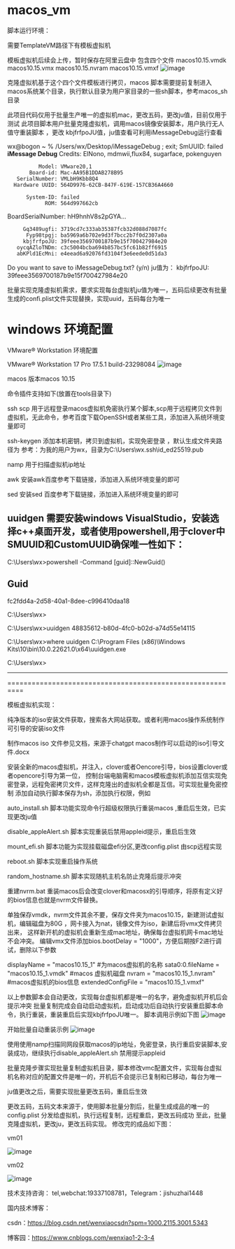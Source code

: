 # macos_vm

脚本运行环境：

需要TemplateVM路径下有模板虚拟机

模板虚拟机后续会上传，暂时保存在阿里云盘中
包含四个文件
macos10.15.vmdk
macos10.15.vmx
macos10.15.nvram
macos10.15.vmxf
![image](https://github.com/user-attachments/assets/30c8a7aa-bf9b-413b-9d75-6ffba77f2a7d)


克隆虚拟机基于这个四个文件模板进行拷贝，macos 脚本需要提前复制进入macos系统某个目录，执行默认目录为用户家目录的一些sh脚本，参考macos_sh目录

此项目代码仅用于批量生产唯一的虚拟机mac，更改五码，更改ju值，目前仅用于测试
此项目脚本用户批量克隆虚拟机，调用macos镜像安装脚本，用户执行无人值守重装脚本 ，更改 kbjfrfpoJU值，ju值查看可利用iMessageDebug运行查看

wx@bogon ~ % /Users/wx/Desktop/iMessageDebug ; exit;
SmUUID: failed
**********************iMessage Debug**********************
Credits: ElNono, mdmwii,flux84, sugarface, pokenguyen


              Model: VMware20,1
           Board-id: Mac-AA95B1DDAB278B95
       SerialNumber: VMLbH9Kbb8Q4
      Hardware UUID: 564D9976-62CB-847F-619E-157CB36A4660

          System-ID: failed
                ROM: 564d997662cb
  BoardSerialNumber: hH9hnhV8s2pGYA...

         Gq3489ugfi: 3719cd7c333ab35387fcb32d088d7087fc
          Fyp98tpgj: ba5969a6b702e9d3f7bcc2b7f0d2307a0a
         kbjfrfpoJU: 39feee3569700187b9e15f700427984e20
       oycqAZloTNDm: c3c5004bcba694b857bc5fc61b82ff6915
       abKPld1EcMni: e4eead6a92076fd3104f3e6eede0d51da3

Do you want to save to iMessageDebug.txt? (y/n) 
ju值为： kbjfrfpoJU: 39feee3569700187b9e15f700427984e20

批量实现克隆虚拟机需求，要求实现每台虚拟机ju值为唯一，五码后续更改有批量生成的confi.plist文件实现替换，实现uuid，五码每台为唯一

windows 环境配置
======================================================

VMware® Workstation 环境配置

VMware® Workstation 17 Pro
17.5.1 build-23298084
![image](https://github.com/user-attachments/assets/7fb032b9-26b4-4f01-ae50-4356ffa5823b)

macos 版本macos 10.15 

命令插件支持如下(放置在tools目录下)

ssh scp 用于远程登录macos虚拟机免密执行某个脚本,scp用于远程拷贝文件到虚拟机，无此命令，参考百度下载OpenSSH或者某些工具，添加进入系统环境变量即可

ssh-keygen  添加本机密钥，拷贝到虚拟机，实现免密登录 ，默认生成文件夹路径为 参考：为我的用户为wx，目录为C:\Users\wx\.ssh\id_ed25519.pub

namp    用于扫描虚拟机ip地址

awk  安装awk百度参考下载链接，添加进入系统环境变量的即可

sed  安装sed 百度参考下载链接，添加进入系统环境变量的即可

uuidgen  需要安装windows VisualStudio，安装选择c++桌面开发，或者使用powershell,用于clover中SMUUID和CustomUUID确保唯一性如下：
---------------------------------------------------------
C:\Users\wx>powershell -Command  [guid]::NewGuid()

Guid
----
fc2fdd4a-2d58-40a1-8dee-c996410daa18

C:\Users\wx>


C:\Users\wx>uuidgen
48835612-b80d-4fc0-b02d-a74d55e14115

C:\Users\wx>where uuidgen
C:\Program Files (x86)\Windows Kits\10\bin\10.0.22621.0\x64\uuidgen.exe

C:\Users\wx>

--------------------------------------------------
==========================================================

模板虚拟机实现：

纯净版本的iso安装文件获取，搜索各大网站获取。或者利用macos操作系统制作可引导的安装iso文件

制作macos  iso 文件参见文档，来源于chatgpt macos制作可以启动的iso引导文件.docx

安装全新的macos虚拟机，并注入，clover或者Oencore引导，bios设置clover或者opencore引导为第一位，
控制台端电脑需和macos模板虚拟机添加互信实现免密登录，远程免密拷贝文件，这样克隆出的虚拟机全都是互信。可实现批量免密控制
添加自动执行脚本保存为sh，添加执行权限，例如

auto_install.sh  脚本功能实现命令行超级权限执行重装macos ,重启后生效，已实现更改ju值

disable_appleAlert.sh    脚本实现重装后禁用appleid提示，重启后生效

mount_efi.sh  	脚本功能为实现挂载磁盘efi分区,更改config.plist 由scp远程实现

reboot.sh  		脚本实现重启操作系统

random_hostname.sh   脚本实现随机主机名防止克隆后提示冲突

重建nvrm.bat  重装macos后会改变clover和macosx的引导顺序，将原有定义好的bios信息也就是nvrm文件替换。


单独保存vmdk，nvrm文件其余不要，保存文件夹为macos10.15，新建测试虚拟机，编辑磁盘为80G ，网卡接入为nat，镜像文件为iso，新建后将vmx文件拷贝出来，
这样新开机的虚拟机会重新生成mac地址，确保每台虚拟机网卡mac地址不会冲突。
编辑vmx文件添加bios.bootDelay = "1000"，方便后期按F2进行调试，删除以下参数

displayName = "macos10.15_1"   #为macos虚拟机的名称
sata0:0.fileName = "macos10.15_1.vmdk"   #macos 虚拟机磁盘
nvram = "macos10.15_1.nvram"       #macos虚拟机的bios信息
extendedConfigFile = "macos10.15_1.vmxf"     

以上参数脚本会自动更改，实现每台虚拟机都是唯一的名字，避免虚拟机开机后会提示冲突
批量复制完成会自动启动虚拟机，启动成功后自动执行安装重启脚本命令，执行重装，重装重启后实现kbjfrfpoJU唯一。
脚本调用示例如下图
![image](https://github.com/user-attachments/assets/9e9a969f-c307-46f5-acae-f55d04e2213b)

开始批量自动重装示例
![image](https://github.com/user-attachments/assets/e61770a7-6bc0-4ec1-92ff-268e94372dd1)

使用使用namp扫描同网段获取macos的ip地址，免密登录，执行重启安装脚本,安装成功，继续执行disable_appleAlert.sh 禁用提示appleid  

批量克隆步骤实现批量复制虚拟机目录，脚本修改vmc配置文件，实现每台虚拟机名称对应的配置文件是唯一的，开机后不会提示已复制和已移动，每台为唯一

ju值更改之后，需要实现批量更改五码，重启后生效

更改五码，五码文本来源于，使用脚本批量分割后，批量生成成品的唯一的config.plist 分发给虚拟机，执行远程复制，远程重启，更改五码成功
至此，批量克隆虚拟机，更改ju，更改五码实现。
修改完的成品如下图：

vm01

![image](https://github.com/user-attachments/assets/18e10026-c924-4810-834e-b12cc8871b12)

vm02

![image](https://github.com/user-attachments/assets/8b5dcd4e-207a-43f7-b12c-60424f4930c4)



技术支持咨询： tel,webchat:19337108781，Telegram：jishuzhai1448

国内技术博客：

csdn：https://blog.csdn.net/wenxiaocsdn?spm=1000.2115.3001.5343

博客园：https://www.cnblogs.com/wenxiao1-2-3-4






